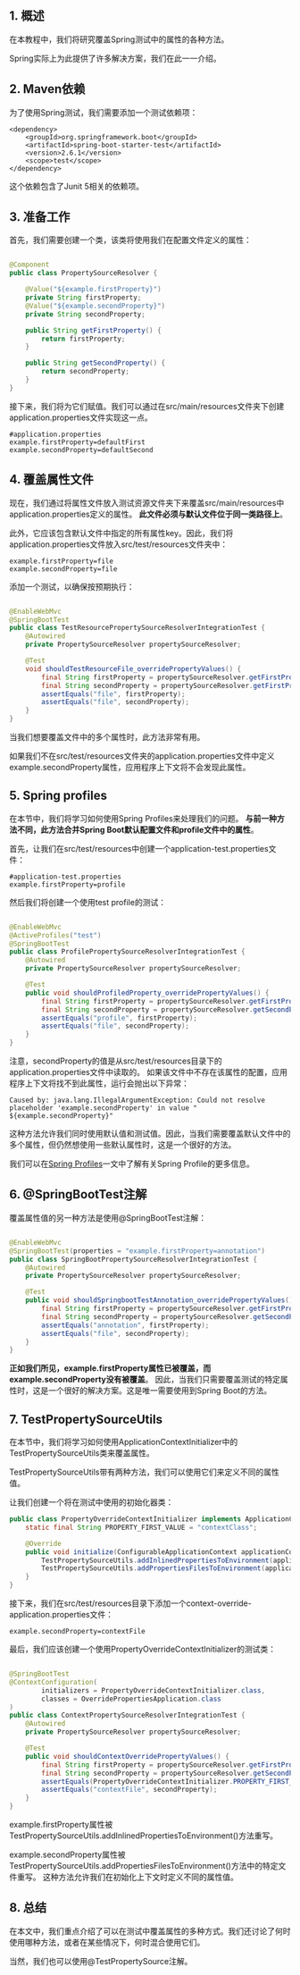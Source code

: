 ## 1. 概述

在本教程中，我们将研究覆盖Spring测试中的属性的各种方法。

Spring实际上为此提供了许多解决方案，我们在此一一介绍。

## 2. Maven依赖

为了使用Spring测试，我们需要添加一个测试依赖项：

```
<dependency>
    <groupId>org.springframework.boot</groupId>
    <artifactId>spring-boot-starter-test</artifactId>
    <version>2.6.1</version>
    <scope>test</scope>
</dependency>
```

这个依赖包含了Junit 5相关的依赖项。

## 3. 准备工作

首先，我们需要创建一个类，该类将使用我们在配置文件定义的属性：

```java

@Component
public class PropertySourceResolver {

    @Value("${example.firstProperty}")
    private String firstProperty;
    @Value("${example.secondProperty}")
    private String secondProperty;

    public String getFirstProperty() {
        return firstProperty;
    }

    public String getSecondProperty() {
        return secondProperty;
    }
}
```

接下来，我们将为它们赋值。我们可以通过在src/main/resources文件夹下创建application.properties文件实现这一点。

```properties
#application.properties
example.firstProperty=defaultFirst
example.secondProperty=defaultSecond
```

## 4. 覆盖属性文件

现在，我们通过将属性文件放入测试资源文件夹下来覆盖src/main/resources中application.properties定义的属性。
**此文件必须与默认文件位于同一类路径上**。

此外，它应该包含默认文件中指定的所有属性key。因此，我们将application.properties文件放入src/test/resources文件夹中：

```properties
example.firstProperty=file
example.secondProperty=file
```

添加一个测试，以确保按预期执行：

```java

@EnableWebMvc
@SpringBootTest
public class TestResourcePropertySourceResolverIntegrationTest {
    @Autowired
    private PropertySourceResolver propertySourceResolver;

    @Test
    void shouldTestResourceFile_overridePropertyValues() {
        final String firstProperty = propertySourceResolver.getFirstProperty();
        final String secondProperty = propertySourceResolver.getFirstProperty();
        assertEquals("file", firstProperty);
        assertEquals("file", secondProperty);
    }
}
```

当我们想要覆盖文件中的多个属性时，此方法非常有用。

如果我们不在src/test/resources文件夹的application.properties文件中定义example.secondProperty属性，应用程序上下文将不会发现此属性。

## 5. Spring profiles

在本节中，我们将学习如何使用Spring Profiles来处理我们的问题。
**与前一种方法不同，此方法合并Spring Boot默认配置文件和profile文件中的属性**。

首先，让我们在src/test/resources中创建一个application-test.properties文件：

```properties
#application-test.properties
example.firstProperty=profile
```

然后我们将创建一个使用test profile的测试：

```java

@EnableWebMvc
@ActiveProfiles("test")
@SpringBootTest
public class ProfilePropertySourceResolverIntegrationTest {
    @Autowired
    private PropertySourceResolver propertySourceResolver;

    @Test
    public void shouldProfiledProperty_overridePropertyValues() {
        final String firstProperty = propertySourceResolver.getFirstProperty();
        final String secondProperty = propertySourceResolver.getSecondProperty();
        assertEquals("profile", firstProperty);
        assertEquals("file", secondProperty);
    }
}
```

注意，secondProperty的值是从src/test/resources目录下的application.properties文件中读取的。
如果该文件中不存在该属性的配置，应用程序上下文将找不到此属性，运行会抛出以下异常：

```
Caused by: java.lang.IllegalArgumentException: Could not resolve placeholder 'example.secondProperty' in value " ${example.secondProperty}"
```

这种方法允许我们同时使用默认值和测试值。因此，当我们需要覆盖默认文件中的多个属性，但仍然想使用一些默认属性时，这是一个很好的方法。

我们可以在[Spring Profiles]()一文中了解有关Spring Profile的更多信息。

## 6. @SpringBootTest注解

覆盖属性值的另一种方法是使用@SpringBootTest注解：

```java

@EnableWebMvc
@SpringBootTest(properties = "example.firstProperty=annotation")
public class SpringBootPropertySourceResolverIntegrationTest {
    @Autowired
    private PropertySourceResolver propertySourceResolver;

    @Test
    public void shouldSpringbootTestAnnotation_overridePropertyValues() {
        final String firstProperty = propertySourceResolver.getFirstProperty();
        final String secondProperty = propertySourceResolver.getSecondProperty();
        assertEquals("annotation", firstProperty);
        assertEquals("file", secondProperty);
    }
}
```

**正如我们所见，example.firstProperty属性已被覆盖，而example.secondProperty没有被覆盖**。
因此，当我们只需要覆盖测试的特定属性时，这是一个很好的解决方案。这是唯一需要使用到Spring Boot的方法。

## 7. TestPropertySourceUtils

在本节中，我们将学习如何使用ApplicationContextInitializer中的TestPropertySourceUtils类来覆盖属性。

TestPropertySourceUtils带有两种方法，我们可以使用它们来定义不同的属性值。

让我们创建一个将在测试中使用的初始化器类：

```java
public class PropertyOverrideContextInitializer implements ApplicationContextInitializer<ConfigurableApplicationContext> {
    static final String PROPERTY_FIRST_VALUE = "contextClass";

    @Override
    public void initialize(ConfigurableApplicationContext applicationContext) {
        TestPropertySourceUtils.addInlinedPropertiesToEnvironment(applicationContext, "example.firstProperty=" + PROPERTY_FIRST_VALUE);
        TestPropertySourceUtils.addPropertiesFilesToEnvironment(applicationContext, "classpath:context-override-application.properties");
    }
}
```

接下来，我们在src/test/resources目录下添加一个context-override-application.properties文件：

```properties
example.secondProperty=contextFile
```

最后，我们应该创建一个使用PropertyOverrideContextInitializer的测试类：

```java

@SpringBootTest
@ContextConfiguration(
        initializers = PropertyOverrideContextInitializer.class,
        classes = OverridePropertiesApplication.class
)
public class ContextPropertySourceResolverIntegrationTest {
    @Autowired
    private PropertySourceResolver propertySourceResolver;

    @Test
    public void shouldContextOverridePropertyValues() {
        final String firstProperty = propertySourceResolver.getFirstProperty();
        final String secondProperty = propertySourceResolver.getSecondProperty();
        assertEquals(PropertyOverrideContextInitializer.PROPERTY_FIRST_VALUE, firstProperty);
        assertEquals("contextFile", secondProperty);
    }
}
```

example.firstProperty属性被TestPropertySourceUtils.addInlinedPropertiesToEnvironment()方法重写。

example.secondProperty属性被TestPropertySourceUtils.addPropertiesFilesToEnvironment()方法中的特定文件重写。
这种方法允许我们在初始化上下文时定义不同的属性值。

## 8. 总结

在本文中，我们重点介绍了可以在测试中覆盖属性的多种方式。我们还讨论了何时使用哪种方法，或者在某些情况下，何时混合使用它们。

当然，我们也可以使用@TestPropertySource注解。